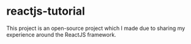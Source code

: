 # reactjs-tutorial

This project is an open-source project which I made due to sharing my experience around the ReactJS framework.
